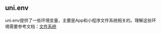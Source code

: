 ## uni.env

<!-- UTSAPIJSON.env.description -->

uni.env提供了一些环境变量，主要是App和小程序文件系统相关的。理解这些环境需要参考文档：[文件系统](./file-system-spec.md)

<!-- UTSAPIJSON.env.compatibility -->

<!-- UTSAPIJSON.env.param -->

<!-- UTSAPIJSON.env.returnValue -->

<!-- UTSAPIJSON.env.tutorial -->

<!-- UTSAPIJSON.env.example -->

<!-- UTSAPIJSON.general_type.name -->

<!-- UTSAPIJSON.general_type.param -->
